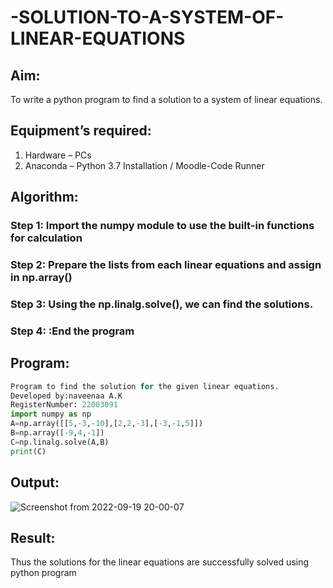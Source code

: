 # -SOLUTION-TO-A-SYSTEM-OF-LINEAR-EQUATIONS
## Aim:
To write a python program to find a solution to a system of linear equations.
## Equipment’s required:
1. 	Hardware – PCs
2. 	Anaconda – Python 3.7 Installation / Moodle-Code Runner
## Algorithm:
### Step 1: Import the numpy module to use the built-in functions for calculation
### Step 2: Prepare the lists from each linear equations and assign in np.array()
### Step 3: Using the np.linalg.solve(), we can find the solutions.
### Step 4: :End the program
## Program:
```python
Program to find the solution for the given linear equations.
Developed by:naveenaa A.K
RegisterNumber: 22003091
import numpy as np
A=np.array([[5,-3,-10],[2,2,-3],[-3,-1,5]])
B=np.array([-9,4,-1])
C=np.linalg.solve(A,B)
print(C)
```

## Output:
![Screenshot from 2022-09-19 20-00-07](https://user-images.githubusercontent.com/113497340/191043605-1df447b2-df51-48aa-8cdc-44641a4e12ba.png)

## Result: 
Thus the solutions for the linear equations are successfully solved using python program
